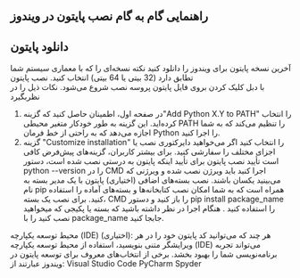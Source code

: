 <div dir=”rtl”>

  ## راهنمایی گام به گام نصب پایتون در ویندوز  
  ## دانلود پایتون   
آخرین نسخه پایتون برای ویندوز را  دانلود کنید
   نکته نسخه‌ای را که با معماری سیستم شما تطابق دارد (32 بیتی یا 64 بیتی) انتخاب کنید.
نصب پایتون  
با دبل کلیک کردن بروی فایل پایتون پروسه نصب شروع می‌شود. نکات ذیل را در نظر‌بگیرد  
1.	در صفحه اول، اطمینان حاصل کنید که گزینه"Add Python X.Y to PATH"  را انتخاب کرده‌اید. این گزینه به طور خودکار متغیر محیطی PATH را تنظیم می‌کند که به شما اجازه می‌دهد که به راحتی از خط فرمان Python را اجرا کنید.
2.	گزینه "Customize installation" را انتخاب کنید اگر می‌خواهید دایرکتوری نصب یا اجزای مختلف را سفارشی کنید. برای بیشتر کاربران، گزینه‌های پیش‌فرض کافی است
تأیید نصب پایتون
برای تأیید اینکه پایتون به درستی نصب شده است، دستور python --version را در CMD اجرا کنید باید ویرژن نصب شده و ویرژنی که می‌بینید یکسان باشند.
نصب بسته‌های اضافی (اختیاری)
پایتون با یک مدیر بسته به نام pip همراه است که به شما امکان نصب کتابخانه‌ها و بسته‌های آماده را استفاده کنید. برای نصب یک بسته، CMD را باز کنید و دستور pip install package_name را استفاده کنید . هنگام اجرا در نظر داشته باشید که بسته یا پکیجی که میخواهید نصب کنید را با package_name جابجا کنید.

محیط توسعه یکپارچه (IDE) (اختیاری):
هر چند که می‌توانید کد پایتون خود را در هر ویرایشگر متنی بنویسید، استفاده از محیط توسعه یکپارچه (IDE) می‌تواند تجربه برنامه‌نویسی شما را بهبود بخشد. برخی از انتخاب‌های معروف برای توسعه پایتون در ویندوز عبارتند از:
Visual Studio Code
PyCharm
Spyder

</div>


